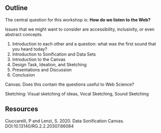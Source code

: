 ## Outline

The central question for this workshop is: **How do we listen to the Web?**

Issues that we might want to consider are accessibility, inclusivity, or even abstract concepts.

1.  Introduction to each other and a question: what was the first sound that you heard today?
2.  Introduction to Sonification and Data Sets
3.  Introduction to the Canvas
4.  Design Task, Ideation, and Sketching
5.  Presentations and Discussion
6.  Conclusion

Canvas: Does this contain the questions useful to Web Science?

Sketching: Visual sketching of ideas, Vocal Sketching, Sound Sketching

## Resources

Ciuccarelli, P and Lenzi, S. 2020. Data Sonification Canvas. DOI:10.13140/RG.2.2.20307.66084

